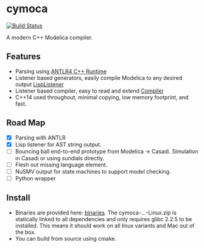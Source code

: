 # cymoca

[![Build Status](https://travis-ci.org/jgoppert/cymoca.svg?branch=master)](https://travis-ci.org/jgoppert/cymoca)

A modern C++ Modelica compiler.

## Features

* Parsing using [ANTLR4 C++ Runtime](https://github.com/antlr/antlr4/blob/master/doc/cpp-target.md)
* Listener based generators, easily compile Modelica to any desired output [LispListener](https://github.com/jgoppert/cymoca/blob/master/src/cymoca_compiler/listener/LispPrinter.h)
* Listener based compiler, easy to read and extend [Compiler](https://github.com/jgoppert/cymoca/blob/master/src/cymoca_compiler/Compiler.cpp)
* C++14 used throughout, minimal copying, low memory footprint, and fast.

## Road Map

* [x] Parsing with ANTLR
* [x] Lisp listener for AST string output.
* [ ] Bouncing ball end-to-end prototype from Modelica -> Casadi. Simulation in Casadi or using sundials directly.
* [ ] Flesh out missing language element.
* [ ] NuSMV output for state machines to support model checking.
* [ ] Python wrapper

## Install

* Binaries are provided here: [binaries](https://github.com/jgoppert/cymoca/releases). The cymoca-...-Linux.zip is statically linked to all dependencies and only requires glibc 2.2.5 to be installed. This means it should work on all linux variants and Mac out of the box.
* You can build from source using cmake.
